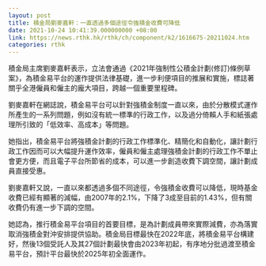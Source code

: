 ```yaml
---
layout: post
title: 積金局劉麥嘉軒：一直透過多個途徑令強積金收費可降低
date: 2021-10-24 10:41:39.000000000 +08:00
link: https://news.rthk.hk/rthk/ch/component/k2/1616675-20211024.htm
categories: rthk
---
```


積金局主席劉麥嘉軒表示，立法會通過《2021年強制性公積金計劃(修訂)條例草案》，為積金易平台的運作提供法律基礎，進一步利便項目的推展和實施，標誌著關乎全港僱員和僱主的龐大項目，跨越一個重要里程碑。

劉麥嘉軒在網誌說，積金易平台可以針對強積金制度一直以來，由於分散模式運作所產生的一系列問題，例如沒有統一標準的行政工作，以及過分倚賴人手和紙張處理所引致的「低效率、高成本」等問題。

她指出，積金易平台將強積金計劃的行政工作標準化、精簡化和自動化，讓計劃行政工作因而可以大幅提升運作效率，僱員和僱主處理強積金計劃的行政工作不單止會更方便，而且電子平台所節省的成本，可以進一步創造收費下調空間，讓計劃成員直接受惠。
 
劉麥嘉軒又說，一直以來都透過多個不同途徑，令強積金收費可以降低，現時基金收費已經有顯著的減幅，由2007年的2.1%，下降了3成至目前的1.43%，但有關收費仍有進一步下調的空間。

她認為，推行積金易平台項目的首要目標，是為計劃成員帶來實際減費，亦為落實取消強積金對沖安排提供協助。積金局目標最快在2022年底，將積金易平台構建好，然後13個受託人及其27個計劃最快會由2023年初起，有序地分批過渡至積金易平台，預計平台最快於2025年初全面運作。
